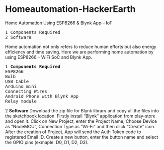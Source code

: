 # Homeautomation-HackerEarth
Home Automation Using ESP8266 & Blynk App – IoT
<pre>
1 Components Required
2 Software
</pre>

Home automation not only refers to reduce human efforts but also energy efficiency and time saving. Here we are performing home automation by using ESP8266 – WiFi SoC and Blynk App.

<pre>
1 <b>Components Required</b>
ESP8266
Bulb
USB Cable
Arduino mini
Connecting Wires
Android Phone with Blynk App
Relay module
</pre>

2 <b>Software</b>
Download the zip file for Blynk library and copy all the files into the sketchbook location. Firstly install “Blynk” application from play-store and open it. Click on New Project, enter the Project Name, Choose Device as “NodeMCU“, Connection Type as “Wi-Fi” and then click “Create” icon. After the creation of Project, App will send the Auth Token code to registered Email ID. Create a new button, enter the button name and select the GPIO pins (exmaple: D0, D1, D2, D3).
